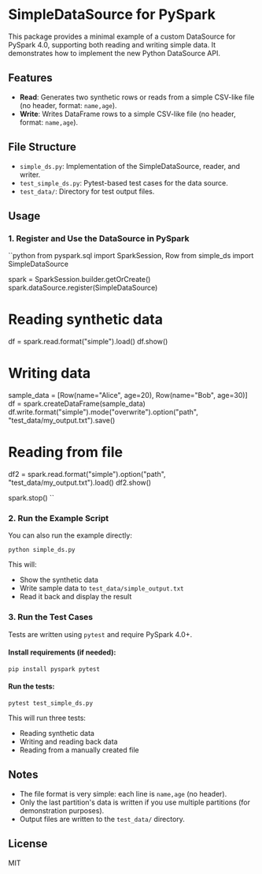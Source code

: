 # SimpleDataSource for PySpark

This package provides a minimal example of a custom DataSource for PySpark 4.0, supporting both reading and writing simple data. It demonstrates how to implement the new Python DataSource API.

## Features
- **Read**: Generates two synthetic rows or reads from a simple CSV-like file (no header, format: `name,age`).
- **Write**: Writes DataFrame rows to a simple CSV-like file (no header, format: `name,age`).

## File Structure
- `simple_ds.py`: Implementation of the SimpleDataSource, reader, and writer.
- `test_simple_ds.py`: Pytest-based test cases for the data source.
- `test_data/`: Directory for test output files.

## Usage

### 1. Register and Use the DataSource in PySpark

``python
from pyspark.sql import SparkSession, Row
from simple_ds import SimpleDataSource

spark = SparkSession.builder.getOrCreate()
spark.dataSource.register(SimpleDataSource)

# Reading synthetic data
df = spark.read.format("simple").load()
df.show()

# Writing data
sample_data = [Row(name="Alice", age=20), Row(name="Bob", age=30)]
df = spark.createDataFrame(sample_data)
df.write.format("simple").mode("overwrite").option("path", "test_data/my_output.txt").save()

# Reading from file
df2 = spark.read.format("simple").option("path", "test_data/my_output.txt").load()
df2.show()

spark.stop()
``

### 2. Run the Example Script

You can also run the example directly:

```
python simple_ds.py
```

This will:
- Show the synthetic data
- Write sample data to `test_data/simple_output.txt`
- Read it back and display the result

### 3. Run the Test Cases

Tests are written using `pytest` and require PySpark 4.0+.

#### Install requirements (if needed):
```
pip install pyspark pytest
```

#### Run the tests:
```
pytest test_simple_ds.py
```

This will run three tests:
- Reading synthetic data
- Writing and reading back data
- Reading from a manually created file

## Notes
- The file format is very simple: each line is `name,age` (no header).
- Only the last partition's data is written if you use multiple partitions (for demonstration purposes).
- Output files are written to the `test_data/` directory.

## License
MIT 